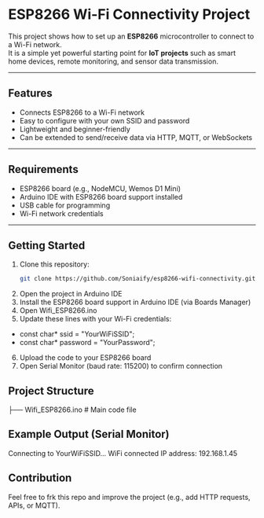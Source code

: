 # ESP8266 Wi-Fi Connectivity Project

This project shows how to set up an **ESP8266** microcontroller to connect to a Wi-Fi network.  
It is a simple yet powerful starting point for **IoT projects** such as smart home devices, remote monitoring, and sensor data transmission.

---

## Features
- Connects ESP8266 to a Wi-Fi network
- Easy to configure with your own SSID and password
- Lightweight and beginner-friendly
- Can be extended to send/receive data via HTTP, MQTT, or WebSockets

---

## Requirements
- ESP8266 board (e.g., NodeMCU, Wemos D1 Mini)
- Arduino IDE with ESP8266 board support installed
- USB cable for programming
- Wi-Fi network credentials

---

## Getting Started
1. Clone this repository:
   ```bash
   git clone https://github.com/Soniaify/esp8266-wifi-connectivity.git
2. Open the project in Arduino IDE
3. Install the ESP8266 board support in Arduino IDE (via Boards Manager)
4. Open Wifi_ESP8266.ino
5. Update these lines with your Wi-Fi credentials:
  - const char* ssid = "YourWiFiSSID";
  - const char* password = "YourPassword";
6. Upload the code to your ESP8266 board
7. Open Serial Monitor (baud rate: 115200) to confirm connection

## Project Structure
├── Wifi_ESP8266.ino   # Main code file

## Example Output (Serial Monitor)
Connecting to YourWiFiSSID...
WiFi connected
IP address: 192.168.1.45

## Contribution
Feel free to frk this repo and improve the project (e.g., add HTTP requests, APIs, or MQTT).

